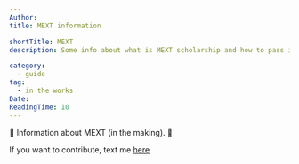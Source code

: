 ```yaml
---
Author:
title: MEXT information

shortTitle: MEXT
description: Some info about what is MEXT scholarship and how to pass it.

category:
  - guide
tag:
  - in the works
Date:
ReadingTime: 10
---
```


🚧 Information about MEXT (in the making). 🚧

If you want to contribute, text me [here](https://t.me/dekitaidan)
